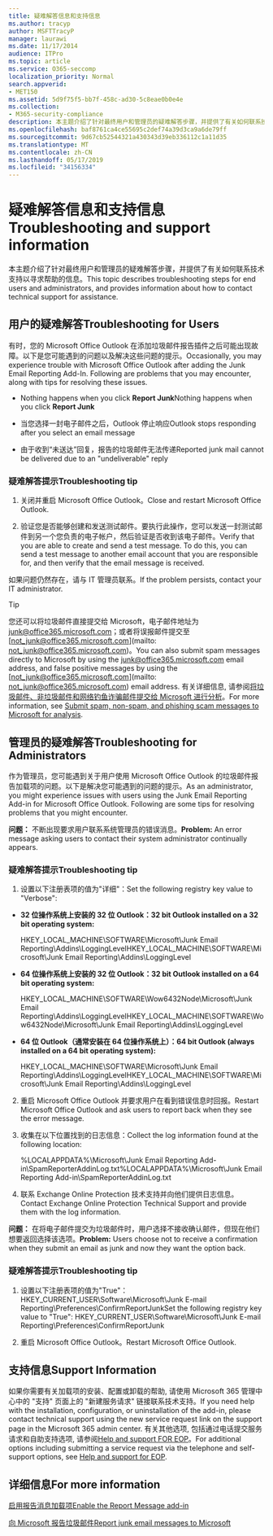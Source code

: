 ```yaml
---
title: 疑难解答信息和支持信息
ms.author: tracyp
author: MSFTTracyP
manager: laurawi
ms.date: 11/17/2014
audience: ITPro
ms.topic: article
ms.service: O365-seccomp
localization_priority: Normal
search.appverid:
- MET150
ms.assetid: 5d9f75f5-bb7f-458c-ad30-5c8eae0b0e4e
ms.collection:
- M365-security-compliance
description: 本主题介绍了针对最终用户和管理员的疑难解答步骤，并提供了有关如何联系技术支持以寻求帮助的信息。
ms.openlocfilehash: baf8761ca4ce55695c2def74a39d3ca9a6de79ff
ms.sourcegitcommit: 9d67cb52544321a430343d39eb336112c1a11d35
ms.translationtype: MT
ms.contentlocale: zh-CN
ms.lasthandoff: 05/17/2019
ms.locfileid: "34156334"
---
```

# <a name="troubleshooting-and-support-information"></a><span data-ttu-id="b3594-103">疑难解答信息和支持信息</span><span class="sxs-lookup"><span data-stu-id="b3594-103">Troubleshooting and support information</span></span>

<span data-ttu-id="b3594-104">本主题介绍了针对最终用户和管理员的疑难解答步骤，并提供了有关如何联系技术支持以寻求帮助的信息。</span><span class="sxs-lookup"><span data-stu-id="b3594-104">This topic describes troubleshooting steps for end users and administrators, and provides information about how to contact technical support for assistance.</span></span>
  
## <a name="troubleshooting-for-users"></a><span data-ttu-id="b3594-105">用户的疑难解答</span><span class="sxs-lookup"><span data-stu-id="b3594-105">Troubleshooting for Users</span></span>

<span data-ttu-id="b3594-p101">有时，您的 Microsoft Office Outlook 在添加垃圾邮件报告插件之后可能出现故障。以下是您可能遇到的问题以及解决这些问题的提示。</span><span class="sxs-lookup"><span data-stu-id="b3594-p101">Occasionally, you may experience trouble with Microsoft Office Outlook after adding the Junk Email Reporting Add-In. Following are problems that you may encounter, along with tips for resolving these issues.</span></span> 
  
- <span data-ttu-id="b3594-108">Nothing happens when you click **Report Junk**</span><span class="sxs-lookup"><span data-stu-id="b3594-108">Nothing happens when you click **Report Junk**</span></span>
    
- <span data-ttu-id="b3594-109">当您选择一封电子邮件之后，Outlook 停止响应</span><span class="sxs-lookup"><span data-stu-id="b3594-109">Outlook stops responding after you select an email message</span></span>
    
- <span data-ttu-id="b3594-110">由于收到“未送达”回复，报告的垃圾邮件无法传递</span><span class="sxs-lookup"><span data-stu-id="b3594-110">Reported junk mail cannot be delivered due to an "undeliverable" reply</span></span>
    
### <a name="troubleshooting-tip"></a><span data-ttu-id="b3594-111">疑难解答提示</span><span class="sxs-lookup"><span data-stu-id="b3594-111">Troubleshooting tip</span></span>

1. <span data-ttu-id="b3594-112">关闭并重启 Microsoft Office Outlook。</span><span class="sxs-lookup"><span data-stu-id="b3594-112">Close and restart Microsoft Office Outlook.</span></span>
    
2. <span data-ttu-id="b3594-p102">验证您是否能够创建和发送测试邮件。要执行此操作，您可以发送一封测试邮件到另一个您负责的电子帐户，然后验证是否收到该电子邮件。</span><span class="sxs-lookup"><span data-stu-id="b3594-p102">Verify that you are able to create and send a test message. To do this, you can send a test message to another email account that you are responsible for, and then verify that the email message is received.</span></span>
    
<span data-ttu-id="b3594-115">如果问题仍然存在，请与 IT 管理员联系。</span><span class="sxs-lookup"><span data-stu-id="b3594-115">If the problem persists, contact your IT administrator.</span></span>
  
> [!TIP]
> <span data-ttu-id="b3594-116">您还可以将垃圾邮件直接提交给 Microsoft，电子邮件地址为 [junk@office365.microsoft.com](mailto:junk@office365.microsoft.com)；或者将误报邮件提交至 [not_junk@office365.microsoft.com](mailto: not_junk@office365.microsoft.com)。</span><span class="sxs-lookup"><span data-stu-id="b3594-116">You can also submit spam messages directly to Microsoft by using the [junk@office365.microsoft.com](mailto:junk@office365.microsoft.com) email address, and false positive messages by using the [not_junk@office365.microsoft.com](mailto: not_junk@office365.microsoft.com) email address.</span></span> <span data-ttu-id="b3594-117">有关详细信息, 请参阅[将垃圾邮件、非垃圾邮件和网络钓鱼诈骗邮件提交给 Microsoft 进行分析](submit-spam-non-spam-and-phishing-scam-messages-to-microsoft-for-analysis.md)。</span><span class="sxs-lookup"><span data-stu-id="b3594-117">For more information, see [Submit spam, non-spam, and phishing scam messages to Microsoft for analysis](submit-spam-non-spam-and-phishing-scam-messages-to-microsoft-for-analysis.md).</span></span> 
  
## <a name="troubleshooting-for-administrators"></a><span data-ttu-id="b3594-118">管理员的疑难解答</span><span class="sxs-lookup"><span data-stu-id="b3594-118">Troubleshooting for Administrators</span></span>

<span data-ttu-id="b3594-p104">作为管理员，您可能遇到关于用户使用 Microsoft Office Outlook 的垃圾邮件报告加载项的问题。以下是解决您可能遇到的问题的提示。</span><span class="sxs-lookup"><span data-stu-id="b3594-p104">As an administrator, you might experience issues with users using the Junk Email Reporting Add-in for Microsoft Office Outlook. Following are some tips for resolving problems that you might encounter.</span></span> 
  
 <span data-ttu-id="b3594-121">**问题：** 不断出现要求用户联系系统管理员的错误消息。</span><span class="sxs-lookup"><span data-stu-id="b3594-121">**Problem:** An error message asking users to contact their system administrator continually appears.</span></span> 
  
### <a name="troubleshooting-tip"></a><span data-ttu-id="b3594-122">疑难解答提示</span><span class="sxs-lookup"><span data-stu-id="b3594-122">Troubleshooting tip</span></span>

1. <span data-ttu-id="b3594-123">设置以下注册表项的值为"详细"：</span><span class="sxs-lookup"><span data-stu-id="b3594-123">Set the following registry key value to "Verbose":</span></span>
    
  - <span data-ttu-id="b3594-124">**32 位操作系统上安装的 32 位 Outlook：**</span><span class="sxs-lookup"><span data-stu-id="b3594-124">**32 bit Outlook installed on a 32 bit operating system:**</span></span>
    
    <span data-ttu-id="b3594-125">HKEY_LOCAL_MACHINE\SOFTWARE\Microsoft\Junk Email Reporting\Addins\LoggingLevel</span><span class="sxs-lookup"><span data-stu-id="b3594-125">HKEY_LOCAL_MACHINE\SOFTWARE\Microsoft\Junk Email Reporting\Addins\LoggingLevel</span></span>
    
  - <span data-ttu-id="b3594-126">**64 位操作系统上安装的 32 位 Outlook：**</span><span class="sxs-lookup"><span data-stu-id="b3594-126">**32 bit Outlook installed on a 64 bit operating system:**</span></span>
    
    <span data-ttu-id="b3594-127">HKEY_LOCAL_MACHINE\SOFTWARE\Wow6432Node\Microsoft\Junk Email Reporting\Addins\LoggingLevel</span><span class="sxs-lookup"><span data-stu-id="b3594-127">HKEY_LOCAL_MACHINE\SOFTWARE\Wow6432Node\Microsoft\Junk Email Reporting\Addins\LoggingLevel</span></span>
    
  - <span data-ttu-id="b3594-128">**64 位 Outlook（通常安装在 64 位操作系统上）：**</span><span class="sxs-lookup"><span data-stu-id="b3594-128">**64 bit Outlook (always installed on a 64 bit operating system):**</span></span>
    
    <span data-ttu-id="b3594-129">HKEY_LOCAL_MACHINE\SOFTWARE\Microsoft\Junk Email Reporting\Addins\LoggingLevel</span><span class="sxs-lookup"><span data-stu-id="b3594-129">HKEY_LOCAL_MACHINE\SOFTWARE\Microsoft\Junk Email Reporting\Addins\LoggingLevel</span></span>
    
2. <span data-ttu-id="b3594-130">重启 Microsoft Office Outlook 并要求用户在看到错误信息时回报。</span><span class="sxs-lookup"><span data-stu-id="b3594-130">Restart Microsoft Office Outlook and ask users to report back when they see the error message.</span></span>
    
3. <span data-ttu-id="b3594-131">收集在以下位置找到的日志信息：</span><span class="sxs-lookup"><span data-stu-id="b3594-131">Collect the log information found at the following location:</span></span> 
    
    <span data-ttu-id="b3594-132">%LOCALAPPDATA%\Microsoft\Junk Email Reporting Add-in\SpamReporterAddinLog.txt</span><span class="sxs-lookup"><span data-stu-id="b3594-132">%LOCALAPPDATA%\Microsoft\Junk Email Reporting Add-in\SpamReporterAddinLog.txt</span></span>
    
4. <span data-ttu-id="b3594-133">联系 Exchange Online Protection 技术支持并向他们提供日志信息。</span><span class="sxs-lookup"><span data-stu-id="b3594-133">Contact Exchange Online Protection Technical Support and provide them with the log information.</span></span> 
    
 <span data-ttu-id="b3594-134">**问题：** 在将电子邮件提交为垃圾邮件时，用户选择不接收确认邮件，但现在他们想要返回选择该选项。</span><span class="sxs-lookup"><span data-stu-id="b3594-134">**Problem:** Users choose not to receive a confirmation when they submit an email as junk and now they want the option back.</span></span> 
  
### <a name="troubleshooting-tip"></a><span data-ttu-id="b3594-135">疑难解答提示</span><span class="sxs-lookup"><span data-stu-id="b3594-135">Troubleshooting tip</span></span>

1. <span data-ttu-id="b3594-136">设置以下注册表项的值为"True"：HKEY_CURRENT_USER\Software\Microsoft\Junk E-mail Reporting\Preferences\ConfirmReportJunk</span><span class="sxs-lookup"><span data-stu-id="b3594-136">Set the following registry key value to "True": HKEY_CURRENT_USER\Software\Microsoft\Junk E-mail Reporting\Preferences\ConfirmReportJunk</span></span>
    
2. <span data-ttu-id="b3594-137">重启 Microsoft Office Outlook。</span><span class="sxs-lookup"><span data-stu-id="b3594-137">Restart Microsoft Office Outlook.</span></span>
    
## <a name="support-information"></a><span data-ttu-id="b3594-138">支持信息</span><span class="sxs-lookup"><span data-stu-id="b3594-138">Support Information</span></span>

<span data-ttu-id="b3594-139">如果你需要有关加载项的安装、配置或卸载的帮助, 请使用 Microsoft 365 管理中心中的 "支持" 页面上的 "新建服务请求" 链接联系技术支持。</span><span class="sxs-lookup"><span data-stu-id="b3594-139">If you need help with the installation, configuration, or uninstallation of the add-in, please contact technical support using the new service request link on the support page in the Microsoft 365 admin center.</span></span> <span data-ttu-id="b3594-140">有关其他选项, 包括通过电话提交服务请求和自助支持选项, 请参阅[Help and support FOR EOP](eop/help-and-support-for-eop.md)。</span><span class="sxs-lookup"><span data-stu-id="b3594-140">For additional options including submitting a service request via the telephone and self-support options, see [Help and support for EOP](eop/help-and-support-for-eop.md).</span></span>
  
## <a name="for-more-information"></a><span data-ttu-id="b3594-141">详细信息</span><span class="sxs-lookup"><span data-stu-id="b3594-141">For more information</span></span>

[<span data-ttu-id="b3594-142">启用报告消息加载项</span><span class="sxs-lookup"><span data-stu-id="b3594-142">Enable the Report Message add-in</span></span>](https://support.office.com/article/4250c4bc-6102-420b-9e0a-a95064837676)
  
[<span data-ttu-id="b3594-143">向 Microsoft 报告垃圾邮件</span><span class="sxs-lookup"><span data-stu-id="b3594-143">Report junk email messages to Microsoft</span></span>](report-junk-email-messages-to-microsoft.md)
  


